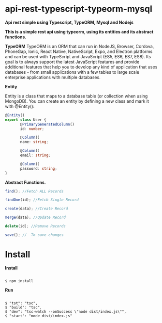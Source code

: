 # api-rest-typescript-typeorm-mysql

**Api rest simple using Typescript, TypeORM, Mysql and Nodejs**

**This is a simple rest api using typeorm, using its entities and its abstract functions.**

**TypeORM**
TypeORM is an ORM that can run in NodeJS, Browser, Cordova, PhoneGap, Ionic, React Native, NativeScript, Expo, and Electron platforms and can be used with TypeScript and JavaScript (ES5, ES6, ES7, ES8). Its goal is to always support the latest JavaScript features and provide additional features that help you to develop any kind of application that uses databases - from small applications with a few tables to large scale enterprise applications with multiple databases.

**Entity**

Entity is a class that maps to a database table (or collection when using MongoDB). You can create an entity by defining a new class and mark it with @Entity():

```typescript
@Entity()
export class User {
       @PrimaryGeneratedColumn()
       id: number;

       @Column()
       name: string;

       @Column()
       email: string;

       @Column()
       password: string;
}
```

**Abstract Functions.**

```typescript
find(); //Fetch ALL Records

findOne(id); //Fetch Single Record

create(data); //Create Record

merge(data); //Update Record

delete(id); //Remove Records

save(); //  To save changes
```

# Install

**Install**

```console

$ npm install

```

**Run**

```console

$ "tst": "tsc",
$ "build": "tsc",
$ "dev": "tsc-watch --onSuccess \"node dist/index.js\"",
$ "start": "node dist/index.js"

```
